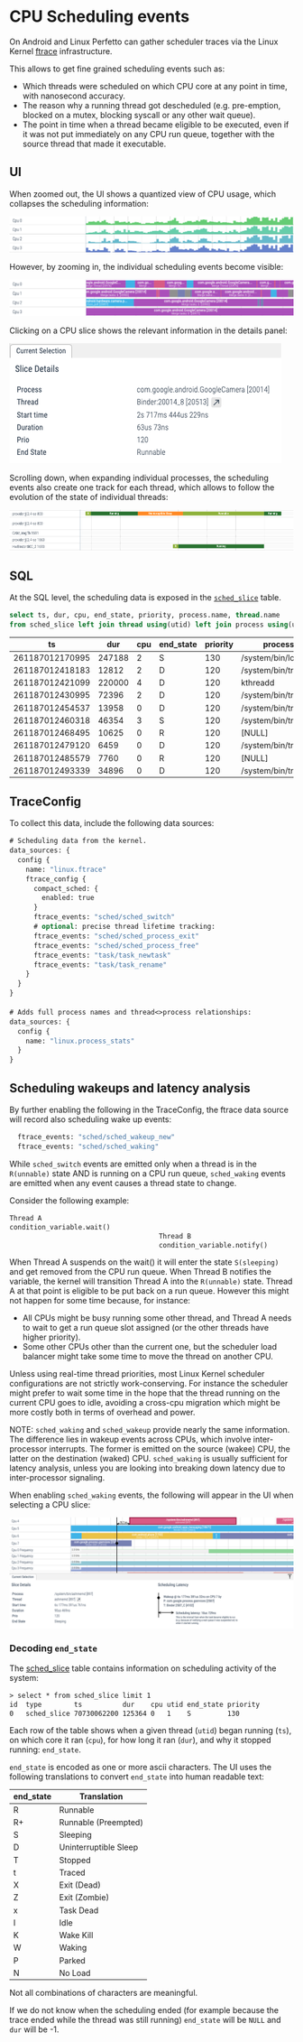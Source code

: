 # CPU Scheduling events

On Android and Linux Perfetto can gather scheduler traces via the Linux Kernel
[ftrace](https://www.kernel.org/doc/Documentation/trace/ftrace.txt)
infrastructure.

This allows to get fine grained scheduling events such as:

* Which threads were scheduled on which CPU core at any point in time, with
  nanosecond accuracy.
* The reason why a running thread got descheduled (e.g. pre-emption, blocked on
  a mutex, blocking syscall or any other wait queue).
* The point in time when a thread became eligible to be executed, even if it was
  not put immediately on any CPU run queue, together with the source thread that
  made it executable.

## UI

When zoomed out, the UI shows a quantized view of CPU usage, which collapses the
scheduling information:

![](/docs/images/cpu-bar-graphs.png "Quantized view of CPU run queues")

However, by zooming in, the individual scheduling events become visible:

![](/docs/images/cpu-zoomed.png "Detailed view of CPU run queues")

Clicking on a CPU slice shows the relevant information in the details panel:

![](/docs/images/cpu-sched-details.png "CPU scheduling details")

Scrolling down, when expanding individual processes, the scheduling events also
create one track for each thread, which allows to follow the evolution of the
state of individual threads:

![](/docs/images/thread-states.png "States of individual threads")

## SQL

At the SQL level, the scheduling data is exposed in the
[`sched_slice`](/docs/analysis/sql-tables.autogen#sched_slice) table.

```sql
select ts, dur, cpu, end_state, priority, process.name, thread.name
from sched_slice left join thread using(utid) left join process using(upid)
```

ts | dur | cpu | end_state | priority | process.name, | thread.name
---|-----|-----|-----------|----------|---------------|------------
261187012170995 | 247188 | 2 | S | 130 | /system/bin/logd | logd.klogd
261187012418183 | 12812 | 2 | D | 120 | /system/bin/traced_probes | traced_probes0
261187012421099 | 220000 | 4 | D | 120 | kthreadd | kworker/u16:2
261187012430995 | 72396 | 2 | D | 120 | /system/bin/traced_probes | traced_probes1
261187012454537 | 13958 | 0 | D | 120 | /system/bin/traced_probes | traced_probes0
261187012460318 | 46354 | 3 | S | 120 | /system/bin/traced_probes | traced_probes2
261187012468495 | 10625 | 0 | R | 120 | [NULL] | swapper/0
261187012479120 | 6459 | 0 | D | 120 | /system/bin/traced_probes | traced_probes0
261187012485579 | 7760 | 0 | R | 120 | [NULL] | swapper/0
261187012493339 | 34896 | 0 | D | 120 | /system/bin/traced_probes | traced_probes0

## TraceConfig

To collect this data, include the following data sources:

```protobuf
# Scheduling data from the kernel.
data_sources: {
  config {
    name: "linux.ftrace"
    ftrace_config {
      compact_sched: {
        enabled: true
      }
      ftrace_events: "sched/sched_switch"
      # optional: precise thread lifetime tracking:
      ftrace_events: "sched/sched_process_exit"
      ftrace_events: "sched/sched_process_free"
      ftrace_events: "task/task_newtask"
      ftrace_events: "task/task_rename"
    }
  }
}

# Adds full process names and thread<>process relationships:
data_sources: {
  config {
    name: "linux.process_stats"
  }
}
```

## Scheduling wakeups and latency analysis

By further enabling the following in the TraceConfig, the ftrace data source
will record also scheduling wake up events:

```protobuf
  ftrace_events: "sched/sched_wakeup_new"
  ftrace_events: "sched/sched_waking"
```

While `sched_switch` events are emitted only when a thread is in the
`R(unnable)` state AND is running on a CPU run queue, `sched_waking` events are
emitted when any event causes a thread state to change.

Consider the following example:

```
Thread A
condition_variable.wait()
                                     Thread B
                                     condition_variable.notify()
```

When Thread A suspends on the wait() it will enter the state `S(sleeping)` and
get removed from the CPU run queue. When Thread B notifies the variable, the
kernel will transition Thread A into the `R(unnable)` state. Thread A at that
point is eligible to be put back on a run queue. However this might not happen
for some time because, for instance:

* All CPUs might be busy running some other thread, and Thread A needs to wait
  to get a run queue slot assigned (or the other threads have higher priority).
* Some other CPUs other than the current one, but the scheduler load balancer
  might take some time to move the thread on another CPU.

Unless using real-time thread priorities, most Linux Kernel scheduler
configurations are not strictly work-conserving. For instance the scheduler
might prefer to wait some time in the hope that the thread running on the
current CPU goes to idle, avoiding a cross-cpu migration which might be more
costly both in terms of overhead and power.

NOTE: `sched_waking` and `sched_wakeup` provide nearly the same information. The
      difference lies in wakeup events across CPUs, which involve
      inter-processor interrupts. The former is emitted on the source (wakee)
      CPU, the latter on the destination (waked) CPU. `sched_waking` is usually
      sufficient for latency analysis, unless you are looking into breaking down
      latency due to inter-processor signaling.

When enabling `sched_waking` events, the following will appear in the UI when
selecting a CPU slice:

![](/docs/images/latency.png "Scheduling wake-up events in the UI")

### Decoding `end_state`

The [sched_slice](/docs/analysis/sql-tables.autogen#sched_slice) table contains
information on scheduling activity of the system:

```
> select * from sched_slice limit 1
id  type        ts          dur    cpu utid end_state priority
0   sched_slice 70730062200 125364 0   1    S         130     
```

Each row of the table shows when a given thread (`utid`) began running
(`ts`), on which core it ran (`cpu`), for how long it ran (`dur`), 
and why it stopped running: `end_state`.

`end_state` is encoded as one or more ascii characters. The UI uses
the following translations to convert `end_state` into human readable
text:

| end_state  | Translation            |
|------------|------------------------|
| R          | Runnable               |
| R+         | Runnable (Preempted)   |
| S          | Sleeping               |
| D          | Uninterruptible Sleep  |
| T          | Stopped                |
| t          | Traced                 |
| X          | Exit (Dead)            |
| Z          | Exit (Zombie)          |
| x          | Task Dead              |
| I          | Idle                   |
| K          | Wake Kill              |
| W          | Waking                 |
| P          | Parked                 |
| N          | No Load                |

Not all combinations of characters are meaningful.

If we do not know when the scheduling ended (for example because the
trace ended while the thread was still running) `end_state` will be
`NULL` and `dur` will be -1.


